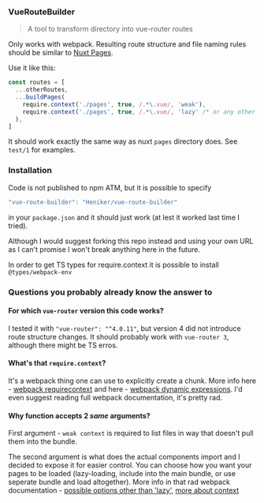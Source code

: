 ### VueRouteBuilder

> A tool to transform directory into vue-router routes

Only works with webpack. Resulting route structure and file naming rules should be similar to [Nuxt Pages](https://nuxtjs.org/docs/directory-structure/pages).

Use it like this:

```js
const routes = [
  ...otherRoutes,
  ...buildPages(
    require.context('./pages', true, /.*\.vue/, 'weak'),
    require.context('./pages', true, /.*\.vue/, 'lazy' /* or any other except weak */)
  ),
]
```

It should work exactly the same way as nuxt `pages` directory does.
See `test/1` for examples.

### Installation
Code is not published to npm ATM, but it is possible to specify

```js
"vue-route-builder": "Heniker/vue-route-builder"
```

in your `package.json` and it should just work (at lest it worked last time I tried).

Although I would suggest forking this repo instead and using your own URL as I can't promise I won't break anything here in the future.

In order to get TS types for require.context it is possible to install `@types/webpack-env`

### Questions you probably already know the answer to

#### For which `vue-router` version this code works?
I tested it with `"vue-router": "^4.0.11"`, but version 4 did not introduce route structure changes. It should probably work with `vue-router 3`, although there might be TS erros.

#### What's that `require.context`?
It's a webpack thing one can use to explicitly create a chunk. More info here - [webpack requirecontext](https://webpack.js.org/api/module-methods/#requirecontext) and here - [webpack dynamic expressions](https://webpack.js.org/api/module-methods/#dynamic-expressions-in-import). I'd even suggest reading full webpack documentation, it's pretty rad.

#### Why function accepts 2 *same* arguments?
First argument - `weak context` is required to list files in way that doesn't pull them into the bundle.

The second argument is what does the actual components import and I decided to expose it for easier control. You can choose how you want your pages to be loaded (lazy-loading, include into the main bundle, or use seperate bundle and load altogether). More info in that rad webpack documentation - [possible options other than 'lazy'](https://webpack.js.org/api/module-methods/#magic-comments), [more about context](https://webpack.js.org/guides/dependency-management/#requirecontext)
